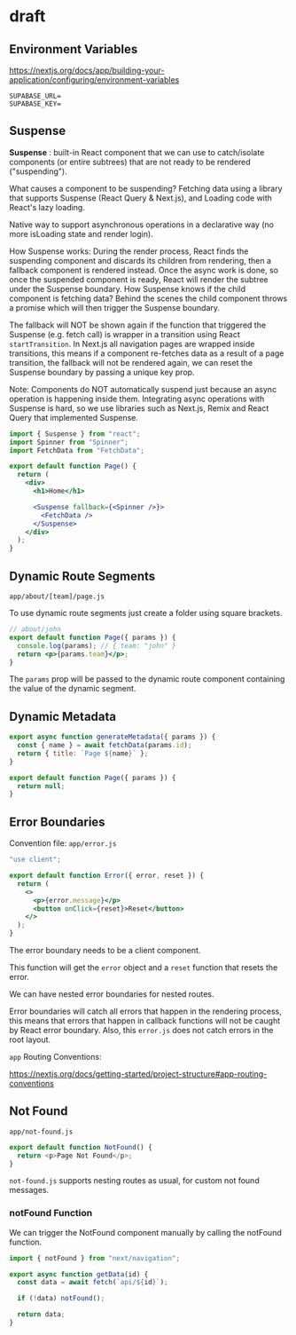 # draft

## Environment Variables

https://nextjs.org/docs/app/building-your-application/configuring/environment-variables

```env
SUPABASE_URL=
SUPABASE_KEY=
```

## Suspense

**Suspense** : built-in React component that we can use to catch/isolate components (or entire subtrees) that are not ready to be rendered ("suspending").

What causes a component to be suspending? Fetching data using a library that supports Suspense (React Query & Next.js), and Loading code with React's lazy loading.

Native way to support asynchronous operations in a declarative way (no more isLoading state and render login).

How Suspense works: During the render process, React finds the suspending component and discards its children from rendering, then a fallback component is rendered instead. Once the async work is done, so once the suspended component is ready, React will render the subtree under the Suspense boundary. How Suspense knows if the child component is fetching data? Behind the scenes the child component throws a promise which will then trigger the Suspense boundary.

The fallback will NOT be shown again if the function that triggered the Suspense (e.g. fetch call) is wrapper in a transition using React `startTransition`. In Next.js all navigation pages are wrapped inside transitions, this means if a component re-fetches data as a result of a page transition, the fallback will not be rendered again, we can reset the Suspense boundary by passing a unique key prop.

Note: Components do NOT automatically suspend just because an async operation is happening inside them. Integrating async operations with Suspense is hard, so we use libraries such as Next.js, Remix and React Query that implemented Suspense.

```jsx
import { Suspense } from "react";
import Spinner from "Spinner";
import FetchData from "FetchData";

export default function Page() {
  return (
    <div>
      <h1>Home</h1>

      <Suspense fallback={<Spinner />}>
        <FetchData />
      </Suspense>
    </div>
  );
}
```

## Dynamic Route Segments

`app/about/[team]/page.js`

To use dynamic route segments just create a folder using square brackets.

```jsx
// about/john
export default function Page({ params }) {
  console.log(params); // { team: "john" }
  return <p>{params.team}</p>;
}
```

The `params` prop will be passed to the dynamic route component containing the value of the dynamic segment.

## Dynamic Metadata

```jsx
export async function generateMetadata({ params }) {
  const { name } = await fetchData(params.id);
  return { title: `Page ${name}` };
}

export default function Page({ params }) {
  return null;
}
```

## Error Boundaries

Convention file: `app/error.js`

```jsx
"use client";

export default function Error({ error, reset }) {
  return (
    <>
      <p>{error.message}</p>
      <button onClick={reset}>Reset</button>
    </>
  );
}
```

The error boundary needs to be a client component.

This function will get the `error` object and a `reset` function that resets the error.

We can have nested error boundaries for nested routes.

Error boundaries will catch all errors that happen in the rendering process, this means that errors that happen in callback functions will not be caught by React error boundary. Also, this `error.js` does not catch errors in the root layout.

`app` Routing Conventions:

https://nextjs.org/docs/getting-started/project-structure#app-routing-conventions

## Not Found

`app/not-found.js`

```js
export default function NotFound() {
  return <p>Page Not Found</p>;
}
```

`not-found.js` supports nesting routes as usual, for custom not found messages.

### notFound Function

We can trigger the NotFound component manually by calling the notFound function.

```js
import { notFound } from "next/navigation";

export async function getData(id) {
  const data = await fetch(`api/${id}`);

  if (!data) notFound();

  return data;
}
```
